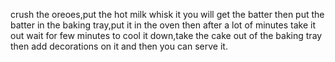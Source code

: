 crush the oreoes,put the hot milk whisk it you will get the batter then put the batter in the baking tray,put it in the oven then after a lot of minutes take it out wait for few minutes to cool it down,take the cake out of the baking tray then add decorations on it and then you can serve it.
